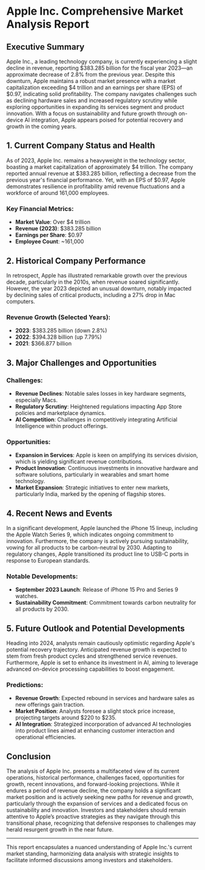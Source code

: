 # Apple Inc. Comprehensive Market Analysis Report

## Executive Summary
Apple Inc., a leading technology company, is currently experiencing a slight decline in revenue, reporting $383.285 billion for the fiscal year 2023—an approximate decrease of 2.8% from the previous year. Despite this downturn, Apple maintains a robust market presence with a market capitalization exceeding $4 trillion and an earnings per share (EPS) of $0.97, indicating solid profitability. The company navigates challenges such as declining hardware sales and increased regulatory scrutiny while exploring opportunities in expanding its services segment and product innovation. With a focus on sustainability and future growth through on-device AI integration, Apple appears poised for potential recovery and growth in the coming years. 

## 1. Current Company Status and Health
As of 2023, Apple Inc. remains a heavyweight in the technology sector, boasting a market capitalization of approximately $4 trillion. The company reported annual revenue at $383.285 billion, reflecting a decrease from the previous year's financial performance. Yet, with an EPS of $0.97, Apple demonstrates resilience in profitability amid revenue fluctuations and a workforce of around 161,000 employees. 

### Key Financial Metrics:
- **Market Value**: Over $4 trillion
- **Revenue (2023)**: $383.285 billion
- **Earnings per Share**: $0.97
- **Employee Count**: ~161,000

## 2. Historical Company Performance
In retrospect, Apple has illustrated remarkable growth over the previous decade, particularly in the 2010s, when revenue soared significantly. However, the year 2023 depicted an unusual downturn, notably impacted by declining sales of critical products, including a 27% drop in Mac computers.

### Revenue Growth (Selected Years):
- **2023**: $383.285 billion (down 2.8%)
- **2022**: $394.328 billion (up 7.79%)
- **2021**: $366.877 billion

## 3. Major Challenges and Opportunities
### Challenges:
- **Revenue Declines**: Notable sales losses in key hardware segments, especially Macs.
- **Regulatory Scrutiny**: Heightened regulations impacting App Store policies and marketplace dynamics.
- **AI Competition**: Challenges in competitively integrating Artificial Intelligence within product offerings.

### Opportunities:
- **Expansion in Services**: Apple is keen on amplifying its services division, which is yielding significant revenue contributions.
- **Product Innovation**: Continuous investments in innovative hardware and software solutions, particularly in wearables and smart home technology.
- **Market Expansion**: Strategic initiatives to enter new markets, particularly India, marked by the opening of flagship stores.

## 4. Recent News and Events
In a significant development, Apple launched the iPhone 15 lineup, including the Apple Watch Series 9, which indicates ongoing commitment to innovation. Furthermore, the company is actively pursuing sustainability, vowing for all products to be carbon-neutral by 2030. Adapting to regulatory changes, Apple transitioned its product line to USB-C ports in response to European standards.

### Notable Developments:
- **September 2023 Launch**: Release of iPhone 15 Pro and Series 9 watches.
- **Sustainability Commitment**: Commitment towards carbon neutrality for all products by 2030.

## 5. Future Outlook and Potential Developments
Heading into 2024, analysts remain cautiously optimistic regarding Apple's potential recovery trajectory. Anticipated revenue growth is expected to stem from fresh product cycles and strengthened service revenues. Furthermore, Apple is set to enhance its investment in AI, aiming to leverage advanced on-device processing capabilities to boost engagement.

### Predictions:
- **Revenue Growth**: Expected rebound in services and hardware sales as new offerings gain traction.
- **Market Position**: Analysts foresee a slight stock price increase, projecting targets around $220 to $235.
- **AI Integration**: Strategized incorporation of advanced AI technologies into product lines aimed at enhancing customer interaction and operational efficiencies.

## Conclusion
The analysis of Apple Inc. presents a multifaceted view of its current operations, historical performance, challenges faced, opportunities for growth, recent innovations, and forward-looking projections. While it endures a period of revenue decline, the company holds a significant market position and is actively seeking new paths for revenue and growth, particularly through the expansion of services and a dedicated focus on sustainability and innovation. Investors and stakeholders should remain attentive to Apple’s proactive strategies as they navigate through this transitional phase, recognizing that defensive responses to challenges may herald resurgent growth in the near future. 

---

This report encapsulates a nuanced understanding of Apple Inc.'s current market standing, harmonizing data analysis with strategic insights to facilitate informed discussions among investors and stakeholders.